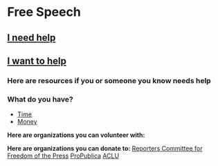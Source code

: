# Free Speech
## [I need help](#need_help)

## [I want to help](#want_to_help)

### <a name="need_help"></a>Here are resources if you or someone you know needs help

### <a name="want_to_help"></a>What do you have?

* [Time](#give_time)
* [Money](#give_money)

**<a name="give_time"></a> Here are organizations you can volunteer with:**

**<a name="give_money"></a> Here are organizations you can donate to:**
[Reporters Committee for Freedom of the Press](https://www.rcfp.org/)
[ProPublica](https://www.propublica.org/)
[ACLU](https://www.aclu.org/)

